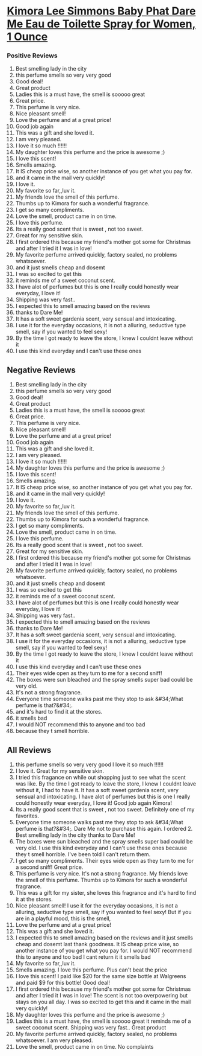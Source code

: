 # [Kimora Lee Simmons Baby Phat Dare Me Eau de Toilette Spray for Women, 1 Ounce](https://products.checkmycream.com/products/Kimora-Lee-Simmons-Baby-Phat-Dare-Me-Eau-de-Toilette-Spray-for-Women-1-Ounce.html)

### Positive Reviews

<ol>
      <li>Best smelling lady in the city</li>
      <li>this perfume smells so very very good</li>
      <li>Good deal!</li>
      <li>Great product</li>
      <li>Ladies this is a must have, the smell is sooooo great</li>
      <li>Great price.</li>
      <li>This perfume is very nice.  </li>
      <li>Nice pleasant smell!</li>
      <li>Love the perfume and at a great price!</li>
      <li>Good job again</li>
      <li>This was a gift and she loved it.</li>
      <li>I am very pleased.</li>
      <li>I love it so much !!!!!!</li>
      <li>My daughter loves this perfume and the price is awesome ;)</li>
      <li>I love this scent!</li>
      <li>Smells amazing.</li>
      <li>It IS cheap price wise, so another instance of you get what you pay for.</li>
      <li>and it came in the mail very quickly!</li>
      <li>I love it.</li>
      <li>My favorite so far,,luv it.</li>
      <li>My friends love the smell of this perfume.  </li>
      <li>Thumbs up to Kimora for such a wonderful fragrance.</li>
      <li>I get so many compliments.  </li>
      <li>Love the smell, product came in on time.</li>
      <li>I love this perfume.</li>
      <li>Its a really good scent that is sweet , not too sweet.</li>
      <li>Great for my sensitive skin.</li>
      <li>I first ordered this because my friend&#x27;s mother got some for Christmas and after I tried it I was in love!</li>
      <li>My favorite perfume arrived quickly, factory sealed, no problems whatsoever.</li>
      <li>and it just smells cheap and dosemt</li>
      <li>I was so excited to get this</li>
      <li>it reminds me of a sweet coconut scent.</li>
      <li>I have alot of perfumes but this is one I really could honestly wear everyday, I love it!</li>
      <li>Shipping was very fast..</li>
      <li>I expected this to smell amazing based on the reviews</li>
      <li>thanks to Dare Me!</li>
      <li>It has a soft sweet gardenia scent, very sensual and intoxicating.</li>
      <li>I use it for the everyday occasions, it is not a alluring, seductive type smell, say if you wanted to feel sexy!</li>
      <li>By the time I got ready to leave the store, I knew I couldnt leave without it</li>
      <li>I use this kind everyday and I can&#x27;t use these ones</li>
</ol>


<h2>Negative Reviews</h2>
<ol>
<li> Best smelling lady in the city</li>
<li> this perfume smells so very very good</li>
<li> Good deal!</li>
<li> Great product</li>
<li> Ladies this is a must have, the smell is sooooo great</li>
<li> Great price.</li>
<li> This perfume is very nice.  </li>
<li> Nice pleasant smell!</li>
<li> Love the perfume and at a great price!</li>
<li> Good job again</li>
<li> This was a gift and she loved it.</li>
<li> I am very pleased.</li>
<li> I love it so much !!!!!!</li>
<li> My daughter loves this perfume and the price is awesome ;)</li>
<li> I love this scent!</li>
<li> Smells amazing.</li>
<li> It IS cheap price wise, so another instance of you get what you pay for.</li>
<li> and it came in the mail very quickly!</li>
<li> I love it.</li>
<li> My favorite so far,,luv it.</li>
<li> My friends love the smell of this perfume.  </li>
<li> Thumbs up to Kimora for such a wonderful fragrance.</li>
<li> I get so many compliments.  </li>
<li> Love the smell, product came in on time.</li>
<li> I love this perfume.</li>
<li> Its a really good scent that is sweet , not too sweet.</li>
<li> Great for my sensitive skin.</li>
<li> I first ordered this because my friend&#x27;s mother got some for Christmas and after I tried it I was in love!</li>
<li> My favorite perfume arrived quickly, factory sealed, no problems whatsoever.</li>
<li> and it just smells cheap and dosemt</li>
<li> I was so excited to get this</li>
<li> it reminds me of a sweet coconut scent.</li>
<li> I have alot of perfumes but this is one I really could honestly wear everyday, I love it!</li>
<li> Shipping was very fast..</li>
<li> I expected this to smell amazing based on the reviews</li>
<li> thanks to Dare Me!</li>
<li> It has a soft sweet gardenia scent, very sensual and intoxicating.</li>
<li> I use it for the everyday occasions, it is not a alluring, seductive type smell, say if you wanted to feel sexy!</li>
<li> By the time I got ready to leave the store, I knew I couldnt leave without it</li>
<li> I use this kind everyday and I can&#x27;t use these ones</li>
<li> Their eyes wide open as they turn to me for a second sniff!  </li>
<li> The boxes were sun bleached and the spray smells super bad could be very old.</li>
<li> It&#x27;s not a strong fragrance.  </li>
<li> Everyone time someone walks past me they stop to ask &amp;#34;What perfume is that?&amp;#34;.</li>
<li> and it&#x27;s hard to find it at the stores.</li>
<li> it smells bad</li>
<li> I would NOT recommend this to anyone and too bad</li>
<li> because they t smell horrible.</li>
</ol>

<h2>All Reviews</h2>

<ol>
    <li> this perfume smells so very very good I love it so much !!!!!!</li>
    <li> I love it. Great for my sensitive skin.</li>
    <li> I tried this fragance on while out shopping just to see what the scent was like. By the time I got ready to leave the store, I knew I couldnt leave without it, I had to have it. It has a soft sweet gardenia scent, very sensual and intoxicating. I have alot of perfumes but this is one I really could honestly wear everyday, I love it! Good job again Kimora!</li>
    <li> Its a really good scent that is sweet , not too sweet. Definitely one of my favorites.</li>
    <li> Everyone time someone walks past me they stop to ask &amp;#34;What perfume is that?&amp;#34;. Dare Me not to purchase this again. I ordered 2. Best smelling lady in the city thanks to Dare Me!</li>
    <li> The boxes were sun bleached and the spray smells super bad could be very old. I use this kind everyday and I can&#x27;t use these ones because they t smell horrible. I&#x27;ve been told I can&#x27;t return them.</li>
    <li> I get so many compliments.  Their eyes wide open as they turn to me for a second sniff!  Great price.</li>
    <li> This perfume is very nice.  It&#x27;s not a strong fragrance.  My friends love the smell of this perfume.  Thumbs up to Kimora for such a wonderful fragrance.</li>
    <li> This was a gift for my sister, she loves this fragrance and it&#x27;s hard to find it at the stores.</li>
    <li> Nice pleasant smell! I use it for the everyday occasions, it is not a alluring, seductive type smell, say if you wanted to feel sexy! But if you are in a playful mood, this is the smell,</li>
    <li> Love the perfume and at a great price!</li>
    <li> This was a gift and she loved it.</li>
    <li> I expected this to smell amazing based on the reviews and it just smells cheap and dosemt last thank goodness. It IS cheap price wise, so another instance of you get what you pay for. I would NOT recommend this to anyone and too bad I cant return it it smells bad</li>
    <li> My favorite so far,,luv it.</li>
    <li> Smells amazing. I love this perfume. Plus can&#x27;t beat the price</li>
    <li> I love this scent! I paid like $20 for the same size bottle at Walgreens and paid $9 for this bottle! Good deal!</li>
    <li> I first ordered this because my friend&#x27;s mother got some for Christmas and after I tried it I was in love! The scent is not too overpowering but stays on you all day. I was so excited to get this and it came in the mail very quickly!</li>
    <li> My daughter loves this perfume and the price is awesome ;)</li>
    <li> Ladies this is a must have, the smell is sooooo great it reminds me of a sweet coconut scent. Shipping was very fast.. Great product</li>
    <li> My favorite perfume arrived quickly, factory sealed, no problems whatsoever. I am very pleased.</li>
    <li> Love the smell, product came in on time. No complaints</li>
</ol>





